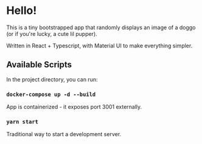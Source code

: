 # Hello!

This is a tiny bootstrapped app that randomly displays an image of a doggo (or if you're lucky, a cute lil pupper).

Written in React + Typescript, with Material UI to make everything simpler.

## Available Scripts

In the project directory, you can run:

### `docker-compose up -d --build`
App is containerized - it exposes port 3001 externally.

### `yarn start`
Traditional way to start a development server.
